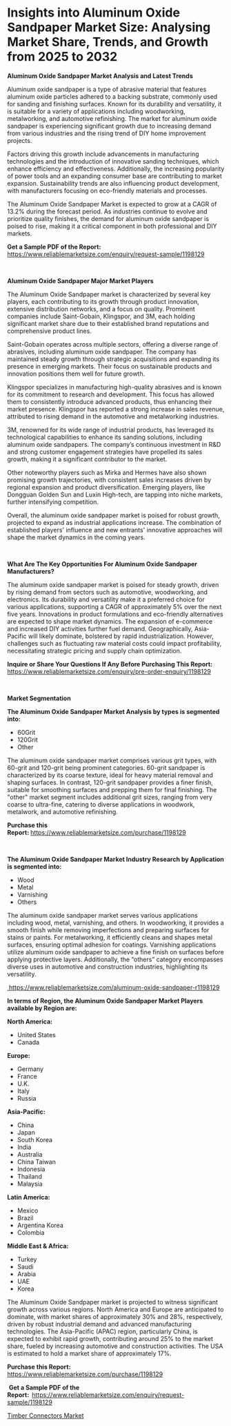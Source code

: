 <p><h1>Insights into Aluminum Oxide Sandpaper Market Size: Analysing Market Share, Trends, and Growth from 2025 to 2032</h1></p><p><strong>Aluminum Oxide Sandpaper Market Analysis and Latest Trends</strong></p>
<p><p>Aluminum oxide sandpaper is a type of abrasive material that features aluminum oxide particles adhered to a backing substrate, commonly used for sanding and finishing surfaces. Known for its durability and versatility, it is suitable for a variety of applications including woodworking, metalworking, and automotive refinishing. The market for aluminum oxide sandpaper is experiencing significant growth due to increasing demand from various industries and the rising trend of DIY home improvement projects.</p><p>Factors driving this growth include advancements in manufacturing technologies and the introduction of innovative sanding techniques, which enhance efficiency and effectiveness. Additionally, the increasing popularity of power tools and an expanding consumer base are contributing to market expansion. Sustainability trends are also influencing product development, with manufacturers focusing on eco-friendly materials and processes.</p><p>The Aluminum Oxide Sandpaper Market is expected to grow at a CAGR of 13.2% during the forecast period. As industries continue to evolve and prioritize quality finishes, the demand for aluminum oxide sandpaper is poised to rise, making it a critical component in both professional and DIY markets.</p></p>
<p><strong>Get a Sample PDF of the Report:&nbsp;</strong> <a href="https://www.reliablemarketsize.com/enquiry/request-sample/1198129?utm_campaign=2445&utm_medium=2&utm_source=Github&utm_content=ia&utm_term=31032025&utm_id=aluminum-oxide-sandpaper">https://www.reliablemarketsize.com/enquiry/request-sample/1198129</a></p>
<p>&nbsp;</p>
<p><strong>Aluminum Oxide Sandpaper Major Market Players</strong></p>
<p><p>The Aluminum Oxide Sandpaper market is characterized by several key players, each contributing to its growth through product innovation, extensive distribution networks, and a focus on quality. Prominent companies include Saint-Gobain, Klingspor, and 3M, each holding significant market share due to their established brand reputations and comprehensive product lines.</p><p>Saint-Gobain operates across multiple sectors, offering a diverse range of abrasives, including aluminum oxide sandpaper. The company has maintained steady growth through strategic acquisitions and expanding its presence in emerging markets. Their focus on sustainable products and innovation positions them well for future growth.</p><p>Klingspor specializes in manufacturing high-quality abrasives and is known for its commitment to research and development. This focus has allowed them to consistently introduce advanced products, thus enhancing their market presence. Klingspor has reported a strong increase in sales revenue, attributed to rising demand in the automotive and metalworking industries.</p><p>3M, renowned for its wide range of industrial products, has leveraged its technological capabilities to enhance its sanding solutions, including aluminum oxide sandpapers. The company’s continuous investment in R&D and strong customer engagement strategies have propelled its sales growth, making it a significant contributor to the market.</p><p>Other noteworthy players such as Mirka and Hermes have also shown promising growth trajectories, with consistent sales increases driven by regional expansion and product diversification. Emerging players, like Dongguan Golden Sun and Luxin High-tech, are tapping into niche markets, further intensifying competition.</p><p>Overall, the aluminum oxide sandpaper market is poised for robust growth, projected to expand as industrial applications increase. The combination of established players' influence and new entrants' innovative approaches will shape the market dynamics in the coming years.</p></p>
<p>&nbsp;</p>
<p><strong>What Are The Key Opportunities For Aluminum Oxide Sandpaper Manufacturers?</strong></p>
<p><p>The aluminum oxide sandpaper market is poised for steady growth, driven by rising demand from sectors such as automotive, woodworking, and electronics. Its durability and versatility make it a preferred choice for various applications, supporting a CAGR of approximately 5% over the next five years. Innovations in product formulations and eco-friendly alternatives are expected to shape market dynamics. The expansion of e-commerce and increased DIY activities further fuel demand. Geographically, Asia-Pacific will likely dominate, bolstered by rapid industrialization. However, challenges such as fluctuating raw material costs could impact profitability, necessitating strategic pricing and supply chain optimization.</p></p>
<p><strong>Inquire or Share Your Questions If Any Before Purchasing This Report:</strong> <a href="https://www.reliablemarketsize.com/enquiry/pre-order-enquiry/1198129?utm_campaign=2445&utm_medium=2&utm_source=Github&utm_content=ia&utm_term=31032025&utm_id=aluminum-oxide-sandpaper">https://www.reliablemarketsize.com/enquiry/pre-order-enquiry/1198129</a></p>
<p>&nbsp;</p>
<p><strong>Market Segmentation</strong></p>
<p><strong>The Aluminum Oxide Sandpaper Market Analysis by types is segmented into:</strong></p>
<p><ul><li>60Grit</li><li>120Grit</li><li>Other</li></ul></p>
<p><p>The aluminum oxide sandpaper market comprises various grit types, with 60-grit and 120-grit being prominent categories. 60-grit sandpaper is characterized by its coarse texture, ideal for heavy material removal and shaping surfaces. In contrast, 120-grit sandpaper provides a finer finish, suitable for smoothing surfaces and prepping them for final finishing. The "other" market segment includes additional grit sizes, ranging from very coarse to ultra-fine, catering to diverse applications in woodwork, metalwork, and automotive refinishing.</p></p>
<p><strong>Purchase this Report:&nbsp;</strong><a href="https://www.reliablemarketsize.com/purchase/1198129?utm_campaign=2445&utm_medium=2&utm_source=Github&utm_content=ia&utm_term=31032025&utm_id=aluminum-oxide-sandpaper">https://www.reliablemarketsize.com/purchase/1198129</a></p>
<p>&nbsp;</p>
<p><strong>The Aluminum Oxide Sandpaper Market Industry Research by Application is segmented into:</strong></p>
<p><ul><li>Wood</li><li>Metal</li><li>Varnishing</li><li>Others</li></ul></p>
<p><p>The aluminum oxide sandpaper market serves various applications including wood, metal, varnishing, and others. In woodworking, it provides a smooth finish while removing imperfections and preparing surfaces for stains or paints. For metalworking, it efficiently cleans and shapes metal surfaces, ensuring optimal adhesion for coatings. Varnishing applications utilize aluminum oxide sandpaper to achieve a fine finish on surfaces before applying protective layers. Additionally, the “others” category encompasses diverse uses in automotive and construction industries, highlighting its versatility.</p></p>
<p><a href="https://www.reliablemarketsize.com/aluminum-oxide-sandpaper-r1198129?utm_campaign=2445&utm_medium=2&utm_source=Github&utm_content=ia&utm_term=31032025&utm_id=aluminum-oxide-sandpaper">&nbsp;https://www.reliablemarketsize.com/aluminum-oxide-sandpaper-r1198129</a></p>
<p><strong>In terms of Region, the Aluminum Oxide Sandpaper Market Players available by Region are:</strong></p>
<p>
    <p> <strong> North America: </strong>
        <ul>
            <li>United States</li>
            <li>Canada</li>
        </ul>
        </p> 
    <p> <strong> Europe: </strong>
        <ul>
            <li>Germany</li>
            <li>France</li>
            <li>U.K.</li>
            <li>Italy</li>
            <li>Russia</li>
        </ul>
        </p> 
    <p> <strong> Asia-Pacific: </strong>
        <ul>
            <li>China</li>
            <li>Japan</li>
            <li>South Korea</li>
            <li>India</li>
            <li>Australia</li>
            <li>China Taiwan</li>
            <li>Indonesia</li>
            <li>Thailand</li>
            <li>Malaysia</li>
        </ul>
        </p> 
    <p> <strong> Latin America: </strong>
        <ul>
            <li>Mexico</li>
            <li>Brazil</li>
            <li>Argentina Korea</li>
            <li>Colombia</li>
        </ul>
        </p> 
    <p> <strong> Middle East & Africa: </strong>
        <ul>
            <li>Turkey</li>
            <li>Saudi</li>
            <li>Arabia</li>
            <li>UAE</li>
            <li>Korea</li>
        </ul>
    </p>
    </p>
<p><p>The Aluminum Oxide Sandpaper market is projected to witness significant growth across various regions. North America and Europe are anticipated to dominate, with market shares of approximately 30% and 28%, respectively, driven by robust industrial demand and advanced manufacturing technologies. The Asia-Pacific (APAC) region, particularly China, is expected to exhibit rapid growth, contributing around 25% to the market share, fueled by increasing automotive and construction activities. The USA is estimated to hold a market share of approximately 17%.</p></p>
<p><strong>Purchase this Report: </strong><a href="https://www.reliablemarketsize.com/purchase/1198129?utm_campaign=2445&utm_medium=2&utm_source=Github&utm_content=ia&utm_term=31032025&utm_id=aluminum-oxide-sandpaper">https://www.reliablemarketsize.com/purchase/1198129</a></p>
<p>&nbsp;<strong>Get a Sample PDF of the Report:&nbsp;&nbsp;</strong><a href="https://www.reliablemarketsize.com/enquiry/request-sample/1198129?utm_campaign=2445&utm_medium=2&utm_source=Github&utm_content=ia&utm_term=31032025&utm_id=aluminum-oxide-sandpaper">https://www.reliablemarketsize.com/enquiry/request-sample/1198129</a></p>
<p><strong></strong></p>
<p><p><a href="https://github.com/ygfu6u/Market-Research-Report-List-2/blob/main/timber-connectors-market.md?utm_campaign=2445&utm_medium=2&utm_source=Github&utm_content=ia&utm_term=31032025&utm_id=aluminum-oxide-sandpaper">Timber Connectors Market</a></p></p>